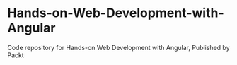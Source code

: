 # Hands-on-Web-Development-with-Angular
Code repository for Hands-on Web Development with Angular, Published by Packt

